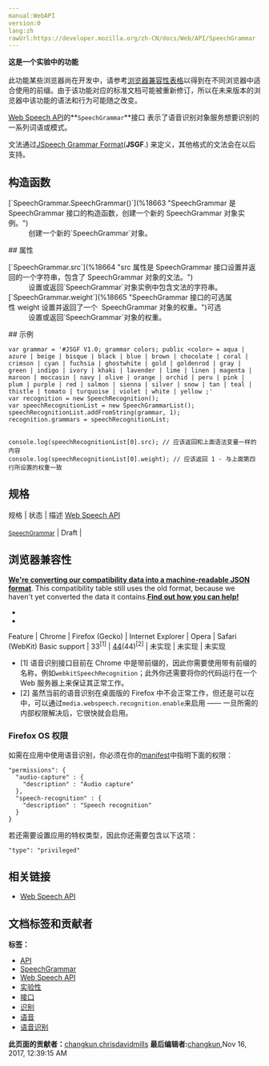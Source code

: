 ```yaml
---
manual:WebAPI
version:0
lang:zh
rawUrl:https://developer.mozilla.org/zh-CN/docs/Web/API/SpeechGrammar
---
```






**这是一个实验中的功能**<br></br>此功能某些浏览器尚在开发中，请参考[浏览器兼容性表格](%18660 "")以得到在不同浏览器中适合使用的前缀。由于该功能对应的标准文档可能被重新修订，所以在未来版本的浏览器中该功能的语法和行为可能随之改变。




[Web Speech API](%18661 "")的**`SpeechGrammar`**接口 表示了语音识别对象服务想要识别的一系列词语或模式。



文法通过[JSpeech Grammar Format](%18662 "")(**JSGF**.) 来定义，其他格式的文法会在以后支持。


## 构造函数<a name="构造函数"></a>
<dl><dt id=''>[`SpeechGrammar.SpeechGrammar()`](%18663 "SpeechGrammar 是 SpeechGrammar 接口的构造函数，创建一个新的 SpeechGrammar 对象实例。")</dt><dd>创建一个新的`SpeechGrammar`对象。</dd></dl>
## 属性<a name="属性"></a>
<dl><dt id=''>[`SpeechGrammar.src`](%18664 "src 属性是 SpeechGrammar 接口设置并返回的一个字符串，包含了 SpeechGrammar 对象的文法。")</dt><dd>设置或返回`SpeechGrammar`对象实例中包含文法的字符串。</dd><dt id=''>[`SpeechGrammar.weight`](%18665 "SpeechGrammar 接口的可选属性 weight 设置并返回了一个  SpeechGrammar 对象的权重。")可选</dt><dd>设置或返回`SpeechGrammar`对象的权重。</dd></dl>
## 示例<a name="示例"></a>

```
var grammar = '#JSGF V1.0; grammar colors; public <color> = aqua | azure | beige | bisque | black | blue | brown | chocolate | coral | crimson | cyan | fuchsia | ghostwhite | gold | goldenrod | gray | green | indigo | ivory | khaki | lavender | lime | linen | magenta | maroon | moccasin | navy | olive | orange | orchid | peru | pink | plum | purple | red | salmon | sienna | silver | snow | tan | teal | thistle | tomato | turquoise | violet | white | yellow ;'
var recognition = new SpeechRecognition();
var speechRecognitionList = new SpeechGrammarList();
speechRecognitionList.addFromString(grammar, 1);
recognition.grammars = speechRecognitionList;


console.log(speechRecognitionList[0].src); // 应该返回和上面语法变量一样的内容
console.log(speechRecognitionList[0].weight); // 应该返回 1 - 与上面第四行所设置的权重一致
```

## 规格<a name="规格"></a>
规格 | 状态 | 描述 
[Web Speech API<br></br><small>SpeechGrammar</small>](%18666 "") | Draft |  


## 浏览器兼容性<a name="浏览器兼容性"></a>


**[We&#39;re converting our compatibility data into a machine-readable JSON format](%3344 "")**. This compatibility table still uses the old format, because we haven&#39;t yet converted the data it contains.**[Find out how you can help!](%3392 "")**


* 
* 
Feature | Chrome | Firefox (Gecko) | Internet Explorer | Opera | Safari (WebKit) 
Basic support | 33<sup>[1]</sup> | [44](%3681 "Released on 2016-01-26.")(44)<sup>[2]</sup> | 未实现 | 未实现 | 未实现 





* [1] 语音识别接口目前在 Chrome 中是带前缀的，因此你需要使用带有前缀的名称，例如`webkitSpeechRecognition`；此外你还需要将你的代码运行在一个 Web 服务器上来保证其正常工作。
* [2] 虽然当前的语音识别在桌面版的 Firefox 中不会正常工作，但还是可以在中，可以通过`media.webspeech.recognition.enable`来启用 —— 一旦所需的内部权限解决后，它很快就会启用。

### Firefox OS 权限<a name="Firefox_OS_权限"></a>


如需在应用中使用语音识别，你必须在你的[manifest](%18667 "")中指明下面的权限：


```
"permissions": {
  "audio-capture" : {
    "description" : "Audio capture"
  },
  "speech-recognition" : {
    "description" : "Speech recognition"
  }
}
```


若还需要设置应用的特权类型，因此你还需要包含以下这项：


```
"type": "privileged"
```

## 相关链接<a name="相关链接"></a>

* [Web Speech API](%18661 "")



## 文档标签和贡献者
**标签：**
* [API](%50 "")
* [SpeechGrammar](%18668 "")
* [Web Speech API](%18669 "")
* [实验性](%7003 "")
* [接口](%4188 "")
* [识别](%18670 "")
* [语音](%18671 "")
* [语音识别](%18672 "")

**此页面的贡献者：**[changkun](%18673 ""),[chrisdavidmills](%3495 "")
**最后编辑者:**[changkun](%18673 ""),<time>Nov 16, 2017, 12:39:15 AM</time>


